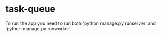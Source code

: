 # task-queue
To run the app you need to run both 'python manage.py runserver' and 'python manage.py runworker'.
